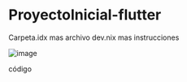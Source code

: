 # ProyectoInicial-flutter
Carpeta.idx mas archivo dev.nix mas instrucciones


![image](https://github.com/user-attachments/assets/f8698e3b-bc21-459c-9598-f719c3e9b5f2)

código

